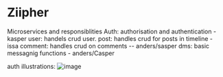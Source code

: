 # Ziipher
Microservices and responsiblities
Auth: authorisation and authentication - kasper
user: handels crud user. 
post: handles crud for posts in timeline - issa
comment: handles crud on comments -- anders/sasper
dms: basic messagnig functions - anders/Casper

auth illustrations:
![image](https://github.com/zeroject/Ziipher/assets/91524039/ae2cb0bc-0a60-4262-a084-384d2fe049aa)



